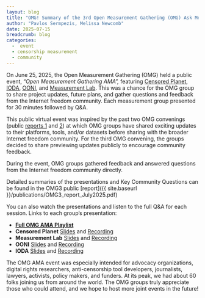 ```yaml
---
layout: blog
title: "OMG! Summary of the 3rd Open Measurement Gathering (OMG) Ask Me Anything (AMA) event"
author: "Pavlos Sermpezis, Melissa Newcomb"
date: 2025-07-15
breadcrumb: blog
categories:
  -  event
  - censorship measurement
  - community 
---
```


On June 25, 2025, the Open Measurement Gathering (OMG) held a public event, “*Open Measurement Gathering AMA”,* featuring [Censored Planet](https://censoredplanet.org/), [IODA](https://ioda.live), [OONI](https://ooni.org/), and [Measurement Lab](https://www.measurementlab.net/). <!--more-->
This was a chance for the OMG group to share project updates, future plans, and gather questions and feedback from the Internet freedom community. Each measurement group presented for 30 minutes followed by Q&A. 

This public virtual event was inspired by the past two OMG convenings (public [reports 1](https://www.measurementlab.net/blog/open-measurement-gathering-1-public-report/) and [2](https://www.measurementlab.net/blog/open-measurement-gathering-2/)) at which OMG groups have shared exciting updates to their platforms, tools, and/or datasets before sharing with the broader Internet freedom community. For the third OMG convening, the groups decided to share previewing updates publicly to encourage community feedback. 

During the event, OMG groups gathered feedback and answered questions from the Internet freedom community directly. 

Detailed summaries of the presentations and Key Community Questions can be found in the OMG3 public [report]({{ site.baseurl }}/publications/OMG3_report_July2025.pdf)

You can also watch the presentations and listen to the full Q&A for each session. Links to each group’s presentation:

* [**Full OMG AMA Playlist**](https://www.youtube.com/playlist?list=PLEszjns3sXFGsa42CYPxrQrFPAfA7v71v)  
* **Censored Planet** [Slides](https://docs.google.com/presentation/d/18DOCyU4yRpxMhdsGDoDe9udGuiMgxxQeHZs8C5vo600/edit?usp=drive_link) and [Recording](https://youtu.be/5MqsYkBDXYk?feature=shared)   
* **Measurement Lab** [Slides](https://docs.google.com/presentation/d/1U_BnDTpAnXsNS4DMObi3aiGDKVWZH__xc7KSMqlli6A/edit?usp=sharing) and [Recording](https://youtu.be/tBBpW497kME?feature=shared)   
* **OONI** [Slides](https://drive.google.com/file/d/1Xnyga1QNQQis_INsAK2Ky2puMuZBrreL/view?usp=drive_link) and [Recording](https://youtu.be/WuPu3T2Vrqk?feature=shared)   
* **IODA** [Slides](https://docs.google.com/presentation/d/1Q5ia6f4a3mzcprfpiCyd8Gmgthu0qrtd/edit?usp=sharing&ouid=110513362222638557784&rtpof=true&sd=true)  and [Recording](https://youtu.be/BSV9gktaDjs?feature=shared)


The OMG AMA event was especially intended  for advocacy organizations, digital rights researchers, anti-censorship tool developers, journalists, lawyers, activists, policy makers, and funders. At its peak, we had about 60 folks joining us from around the world. The OMG groups truly appreciate those who could attend, and we hope to host more joint events in the future! 
